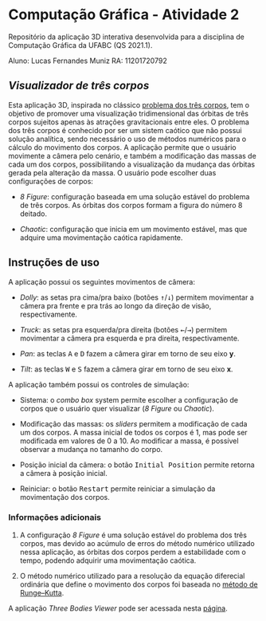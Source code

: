 # Computação Gráfica - Atividade 2

Repositório da aplicação 3D interativa desenvolvida para a disciplina de Computação Gráfica da UFABC (QS 2021.1).

Aluno: Lucas Fernandes Muniz
RA: 11201720792

##  *Visualizador de três corpos*

Esta aplicação 3D, inspirada no clássico [problema dos três corpos](https://pt.wikipedia.org/wiki/Problema_dos_tr%C3%AAs_corpos), tem o objetivo de promover uma visualização tridimensional das órbitas de três corpos sujeitos apenas às atrações gravitacionais entre eles. O problema dos três corpos é conhecido por ser um sistem caótico que não possui solução analítica, sendo necessário o uso de métodos numéricos para o cálculo do movimento dos corpos. A aplicação permite que o usuário movimente a câmera pelo cenário, e também a modificação das massas de cada um dos corpos, possibilitando a visualização da mudança das órbitas gerada pela alteração da massa. O usuário pode escolher duas configurações de corpos:

* *8 Figure*: configuração baseada em uma solução estável do problema de três corpos. As órbitas dos corpos formam a figura do número 8 deitado. 

* *Chaotic*: configuração que inicia em um movimento estável, mas que adquire uma movimentação caótica rapidamente.

## Instruções de uso

A aplicação possui os seguintes movimentos de câmera:

* *Dolly*: as setas pra cima/pra baixo (botões <kbd>↑</kbd>/<kbd>↓</kbd>) permitem movimentar a câmera pra frente e pra trás ao longo da direção de visão, respectivamente.

* *Truck*: as setas pra esquerda/pra direita (botões <kbd>←</kbd>/<kbd>→</kbd>)  permitem movimentar a câmera pra esquerda e pra direita, respectivamente.

* *Pan*: as teclas <kbd>A</kbd> e <kbd>D</kbd> fazem a câmera girar em torno de seu eixo **y**.

* *Tilt*: as teclas <kbd>W</kbd> e <kbd>S</kbd> fazem a câmera girar em torno de seu eixo **x**.

A aplicação também possui os controles de simulação:

* Sistema: o *combo box* system permite escolher a configuração de corpos que o usuário quer visualizar (*8 Figure* ou *Chaotic*).

* Modificação das massas: os *sliders* permitem a modificação de cada um dos corpos. A massa inicial de todos os corpos é 1, mas pode ser modificada em valores de 0 a 10. Ao modificar a massa, é possível observar a mudança no tamanho do corpo.

* Posição inicial da câmera: o botão <kbd>Initial Position</kbd> permite retorna a câmera à posição inicial. 

* Reiniciar: o botão <kbd>Restart</kbd> permite reiniciar a simulação da movimentação dos corpos. 


### Informações adicionais

1. A configuração *8 Figure* é uma solução estável do problema dos três corpos, mas devido ao acúmulo de erros do método numérico utilizado nessa aplicação, as órbitas dos corpos perdem a estabilidade com o tempo, podendo adquirir uma movimentação caótica.

2. O método numérico utilizado para a resolução da equação diferecial ordinária que define o movimento dos corpos foi baseada no [método de Runge–Kutta](https://pt.wikipedia.org/wiki/M%C3%A9todo_de_Runge-Kutta).

A aplicação *Three Bodies Viewer* pode ser acessada nesta [página](https://lucas-muniz.github.io/ComputacaoGrafica-abcgapps/threebodies/).
